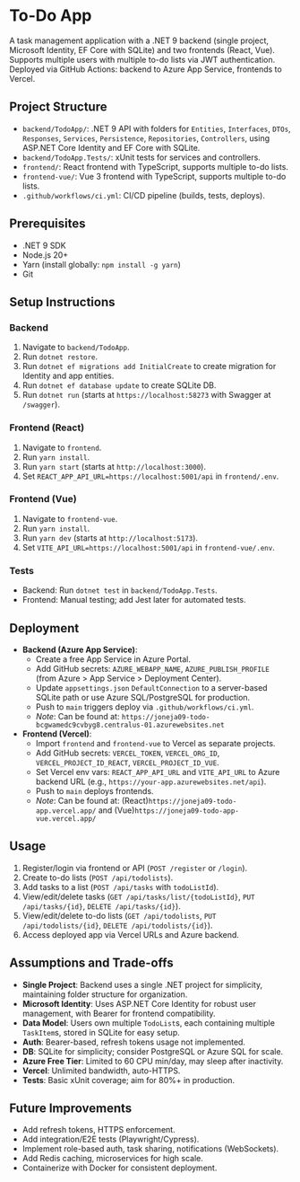 # To-Do App

A task management application with a .NET 9 backend (single project, Microsoft Identity, EF Core with SQLite) and two frontends (React, Vue). Supports multiple users with multiple to-do lists via JWT authentication. Deployed via GitHub Actions: backend to Azure App Service, frontends to Vercel.

## Project Structure

- `backend/TodoApp/`: .NET 9 API with folders for `Entities`, `Interfaces`, `DTOs`, `Responses`, `Services`, `Persistence`, `Repositories`, `Controllers`, using ASP.NET Core Identity and EF Core with SQLite.
- `backend/TodoApp.Tests/`: xUnit tests for services and controllers.
- `frontend/`: React frontend with TypeScript, supports multiple to-do lists.
- `frontend-vue/`: Vue 3 frontend with TypeScript, supports multiple to-do lists.
- `.github/workflows/ci.yml`: CI/CD pipeline (builds, tests, deploys).

## Prerequisites

- .NET 9 SDK
- Node.js 20+
- Yarn (install globally: `npm install -g yarn`)
- Git

## Setup Instructions

### Backend

1. Navigate to `backend/TodoApp`.
2. Run `dotnet restore`.
3. Run `dotnet ef migrations add InitialCreate` to create migration for Identity and app entities.
4. Run `dotnet ef database update` to create SQLite DB.
5. Run `dotnet run` (starts at `https://localhost:58273` with Swagger at `/swagger`).

### Frontend (React)

1. Navigate to `frontend`.
2. Run `yarn install`.
3. Run `yarn start` (starts at `http://localhost:3000`).
4. Set `REACT_APP_API_URL=https://localhost:5001/api` in `frontend/.env`.

### Frontend (Vue)

1. Navigate to `frontend-vue`.
2. Run `yarn install`.
3. Run `yarn dev` (starts at `http://localhost:5173`).
4. Set `VITE_API_URL=https://localhost:5001/api` in `frontend-vue/.env`.

### Tests

- Backend: Run `dotnet test` in `backend/TodoApp.Tests`.
- Frontend: Manual testing; add Jest later for automated tests.

## Deployment

- **Backend (Azure App Service)**:
  - Create a free App Service in Azure Portal.
  - Add GitHub secrets: `AZURE_WEBAPP_NAME`, `AZURE_PUBLISH_PROFILE` (from Azure > App Service > Deployment Center).
  - Update `appsettings.json` `DefaultConnection` to a server-based SQLite path or use Azure SQL/PostgreSQL for production.
  - Push to `main` triggers deploy via `.github/workflows/ci.yml`.
  - _Note_: Can be found at: `https://joneja09-todo-bcgwamedc9cvbyg8.centralus-01.azurewebsites.net`
- **Frontend (Vercel)**:
  - Import `frontend` and `frontend-vue` to Vercel as separate projects.
  - Add GitHub secrets: `VERCEL_TOKEN`, `VERCEL_ORG_ID`, `VERCEL_PROJECT_ID_REACT`, `VERCEL_PROJECT_ID_VUE`.
  - Set Vercel env vars: `REACT_APP_API_URL` and `VITE_API_URL` to Azure backend URL (e.g., `https://your-app.azurewebsites.net/api`).
  - Push to `main` deploys frontends.
  - _Note_: Can be found at: (React)`https://joneja09-todo-app.vercel.app/` and (Vue)`https://joneja09-todo-app-vue.vercel.app/`

## Usage

1. Register/login via frontend or API (`POST /register` or `/login`).
2. Create to-do lists (`POST /api/todolists`).
3. Add tasks to a list (`POST /api/tasks` with `todoListId`).
4. View/edit/delete tasks (`GET /api/tasks/list/{todoListId}`, `PUT /api/tasks/{id}`, `DELETE /api/tasks/{id}`).
5. View/edit/delete to-do lists (`GET /api/todolists`, `PUT /api/todolists/{id}`, `DELETE /api/todolists/{id}`).
6. Access deployed app via Vercel URLs and Azure backend.

## Assumptions and Trade-offs

- **Single Project**: Backend uses a single .NET project for simplicity, maintaining folder structure for organization.
- **Microsoft Identity**: Uses ASP.NET Core Identity for robust user management, with Bearer for frontend compatibility.
- **Data Model**: Users own multiple `TodoList`s, each containing multiple `TaskItem`s, stored in SQLite for easy setup.
- **Auth**: Bearer-based, refresh tokens usage not implemented.
- **DB**: SQLite for simplicity; consider PostgreSQL or Azure SQL for scale.
- **Azure Free Tier**: Limited to 60 CPU min/day, may sleep after inactivity.
- **Vercel**: Unlimited bandwidth, auto-HTTPS.
- **Tests**: Basic xUnit coverage; aim for 80%+ in production.

## Future Improvements

- Add refresh tokens, HTTPS enforcement.
- Add integration/E2E tests (Playwright/Cypress).
- Implement role-based auth, task sharing, notifications (WebSockets).
- Add Redis caching, microservices for high scale.
- Containerize with Docker for consistent deployment.
